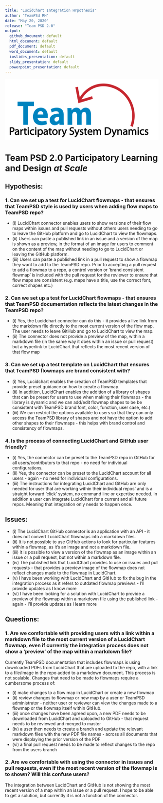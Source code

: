 ```yaml
---
title: "LucidChart Integration HYpothesis"
author: "TeamPSd RH"
date: "May 20, 2020"
release: "Team PSD 2.0"
output: 
  github_document: default
  html_document: default
  pdf_document: default
  word_document: default
  ioslides_presentation: default
  slidy_presentation: default
  powerpoint_presentation: default
---
```




<img src = "https://github.com/lzim/teampsd/blob/teampsd_style/teampsd_logo/team_psd_logo_sm.png"
     height = "200" width = "600">  

# Team PSD 2.0 Participatory Learning and Design _at Scale_

## Hypothesis:

### 1. Can we set up a test for LucidChart flowmaps - that ensures that TeamPSD style is used by users when adding flow maps to TeamPSD repo?
- (i) LucidChart connector enables users to show versions of their flow maps within issues and pull requests without others users needing to go to leave the GitHub platform and go to LucidChart to view the flowmaps.
- (ii) Users can paste a published link in an issue and a version of the map is shown as a preview, in the format of an image for users to comment on the content of the map without needing to go to LucidChart or leaving the GitHub platform.
- (iii) Users can paste a published link in a pull request to show a flowmap they want to add to the TeamPSD repo. Prior to accepting a pull request to add a flowmap to a repo, a control version or ‘brand consistent flowmap’ is included with the pull request for the reviewer to ensure that flow maps are consistent (e.g. maps have a title, use the correct font, correct shapes  etc.) 


### 2. Can we set up a test for LucidChart flowmaps - that ensures that TeamPSD documentation reflects the latest changes in the TeamPSD repo?
- (i) Yes, the Lucidchart connector can do this - it provides a live link from the markdown file directly to the most current version of the flow map. The user needs to leave GitHub and go to LucidChart to view the map. 
- (ii) The connector does not provide a preview of the map, within a markdown file (in the same way it does within an issue or pull request) but a hyperlink  to LucidChart that reflects the most recent  version of that flow map


### 3. Can we set up a test template on LucidChart that ensures that TeamPSD flowmaps  are brand consistent with?
- (i) Yes, Lucidchart enables the creation of TeamPSD templates that provide preset guidance on how to create a flowmap. 
- (ii) In addition, LucidChart enables the addition of a library of shapes that can be preset for users to use when making their flowmaps - the library is dynamic and we can add/edit flowmap shapes to be be consistent with TeamPSD brand font, color, function, user case,  etc.)  
- (iii) We can restrict the options available to users so that they can only access the TeamPSD library of shapes and not have the option to add other shapes to their flowmaps - this helps with  brand control and consistency of flowmaps.

### 4. Is the process of connecting LucidChart and GitHub user friendly?
- (i) Yes, the connector can be preset to the TeamPSD repo in GitHub for all users/contributors to that repo - no need for individual configurations.
- (ii) Yes, the connector can be preset to the LucidChart account for all users - again - no need for individual configurations.
- (iii) The instructions for integrating LucidChart and GitHub are only needed for user that are working within their individual repos’ and is a straight forward ‘click’ system, no command line or expertise needed. In addition a user can integrate LucidChart for a current and all future repos. Meaning that integration only needs to happen once.

## Issues:
- (i) The LucidChart GitHub connector is an application with an API - it does not convert LucidChart flowmaps into a markdown files.  
- (ii) It is not possible to use GitHub actions to look for particular features within a flowmap, as it’s an image and not a markdown file. 
- (iii) It is possible to view a version of the flowmap as an image within an issue or a pull request, but not within a markdown file.
- (iv) The published link that LucidChart provides to use on issues and pull requests - that provides a preview image of the flowmap does not reflect changes made to the flowmap in LucidChart.
- (v) I have been working with LucidChart and GitHub to fix the bug in the integration process as it refers to outdated flowmap previews - I’ll provide updates as I know more
- (vi) I have been looking for a solution with LucidChart to provide a preview of the flowmap within a markdown file using the published link - again - I’ll provide updates as I learn more 

## Questions:
### 1. Are we comfortable with providing users with a link within a markdown file to the most current version of a LucidChart flowmap, even if currently the integration process does not show a ‘preview’ of the map within a markdown file?
Currently TeamPSD documentation that includes flowmaps is using downloaded PDFs from LucidChart that are uploaded to the repo, with a link to a file/image in the repo added to a markdown document.  This process is not scalable.  Changes that need to be made to flowmaps require a cumbersome process of:
- (i)   make changes to a flow map in LucidChart or create a new flowmap
- (ii)  review changes to flowmap or new map by a user or TeamPSD administrator -  neither user or reviewer can view the changes made to a flowmap or the flowmap itself within GitHub.
- (iii) once changes have been agreed upon, a new PDF needs to be downloaded from LucidChart and uploaded to GitHub - that request needs to be reviewed and merged to master
- (iv) a user then needs to create a branch and update the relevant markdown files with the new PDF file names - across all documents that were displaying the prior version of the PDF
- (vi) a final pull request needs to be made to reflect changes to the repo from the users branch

### 2. Are we comfortable with using the connector in issues and pull requests, even if the most recent version of the flowmap is to shown? Will this confuse users?
The integration between LucidChart and GitHub is not showing the most recent version of a map within an issue or a pull request.  I hope to be able to get a solution, but currently it is not a function of the connector.
